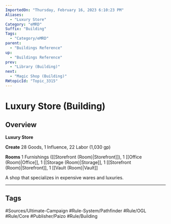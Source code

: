 ```yaml
---
ImportedOn: "Thursday, February 16, 2023 6:10:23 PM"
Aliases:
  - "Luxury Store"
Category: "eMRD"
Suffix: "Building"
Tags:
  - "Category/eMRD"
parent:
  - "Buildings Reference"
up:
  - "Buildings Reference"
prev:
  - "Library (Building)"
next:
  - "Magic Shop (Building)"
RWtopicId: "Topic_3315"
---
```

# Luxury Store (Building)
## Overview
**Luxury Store**

**Create** 28 Goods, 1 Influence, 22 Labor (1,030 gp)

**Rooms** 1 Furnishings ([[Storefront (Room)|Storefront]]), 1 [[Office (Room)|Office]], 1 [[Storage (Room)|Storage]], 1 [[Storefront (Room)|Storefront]], 1 [[Vault (Room)|Vault]]

A shop that specializes in expensive wares and luxuries.


---
## Tags
#Sources/Ultimate-Campaign #Rule-System/Pathfinder #Rule/OGL #Rule/Core #Publisher/Paizo #Rule/Building

